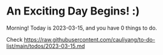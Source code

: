 # An Exciting Day Begins! :)

Morning! Today is 2023-03-15, and you have 0 things to do.

Check https://raw.githubusercontent.com/cauliyang/to-do-list/main/todos/2023-03-15.md